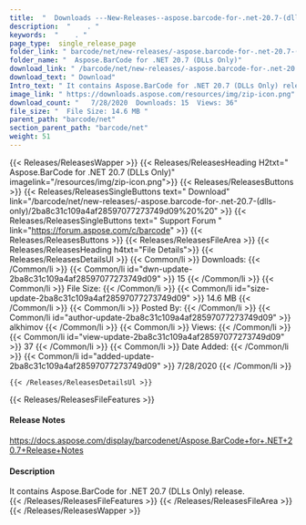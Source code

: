 ```yaml
---
title:  "  Downloads ---New-Releases--aspose.barcode-for-.net-20.7-(dlls-only) . " 
description:  "    . " 
keywords:  "    . " 
page_type:  single_release_page
folder_link: " barcode/net/new-releases/-aspose.barcode-for-.net-20.7-(dlls-only)/"
folder_name: "  Aspose.BarCode for .NET 20.7 (DLLs Only)"
download_link: " /barcode/net/new-releases/-aspose.barcode-for-.net-20.7-(dlls-only)/2ba8c31c109a4af28597077273749d09"
download_text: " Download"
Intro_text: " It contains Aspose.BarCode for .NET 20.7 (DLLs Only) release."
image_link: " https://downloads.aspose.com/resources/img/zip-icon.png"
download_count: "   7/28/2020  Downloads: 15  Views: 36"
file_size: "  File Size: 14.6 MB "
parent_path: "barcode/net"
section_parent_path: "barcode/net"
weight: 51 
---
```


{{< Releases/ReleasesWapper >}}
  {{< Releases/ReleasesHeading H2txt="  Aspose.BarCode for .NET 20.7 (DLLs Only)" imagelink="/resources/img/zip-icon.png">}}
  {{< Releases/ReleasesButtons >}}
    {{< Releases/ReleasesSingleButtons text=" Download" link="/barcode/net/new-releases/-aspose.barcode-for-.net-20.7-(dlls-only)/2ba8c31c109a4af28597077273749d09%20%20" >}}
    {{< Releases/ReleasesSingleButtons text=" Support Forum " link="https://forum.aspose.com/c/barcode" >}}
  {{< Releases/ReleasesButtons >}}
  {{< Releases/ReleasesFileArea >}}
    {{< Releases/ReleasesHeading h4txt="File Details">}}
    {{< Releases/ReleasesDetailsUl >}}
            {{< Common/li  >}} Downloads: {{< /Common/li >}} 
      {{< Common/li id="dwn-update-2ba8c31c109a4af28597077273749d09" >}} 15 {{< /Common/li >}} 
      {{< Common/li  >}} File Size: {{< /Common/li >}} 
      {{< Common/li id="size-update-2ba8c31c109a4af28597077273749d09" >}} 14.6 MB {{< /Common/li >}} 
      {{< Common/li  >}} Posted By: {{< /Common/li >}} 
      {{< Common/li id="author-update-2ba8c31c109a4af28597077273749d09" >}} alkhimov {{< /Common/li >}} 
      {{< Common/li  >}} Views: {{< /Common/li >}} 
      {{< Common/li id="view-update-2ba8c31c109a4af28597077273749d09" >}} 37 {{< /Common/li >}} 
      {{< Common/li  >}} Date Added: {{< /Common/li >}} 
      {{< Common/li id="added-update-2ba8c31c109a4af28597077273749d09" >}} 7/28/2020 {{< /Common/li >}} 

    {{< /Releases/ReleasesDetailsUl >}}

  {{< Releases/ReleasesFileFeatures >}}
      <h4>Release Notes</h4><div><a href="https://docs.aspose.com/display/barcodenet/Aspose.BarCode+for+.NET+20.7+Release+Notes">https://docs.aspose.com/display/barcodenet/Aspose.BarCode+for+.NET+20.7+Release+Notes</a></div><h4>Description</h4><div class="HTMLDescription">It contains Aspose.BarCode for .NET 20.7 (DLLs Only) release.</div>
  {{< /Releases/ReleasesFileFeatures >}}
 {{< /Releases/ReleasesFileArea >}}
{{< /Releases/ReleasesWapper >}}


